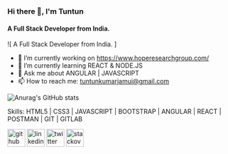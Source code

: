 ### Hi there 👋, I'm Tuntun 
####                 A Full Stack Developer from India.                              
![                A Full Stack Developer from India.                              ]

- 🔭 I’m currently working on https://www.hoperesearchgroup.com/ 
- 🌱 I’m currently learning REACT & NODE.JS 
- 💬 Ask me about ANGULAR | JAVASCRIPT 
- 📫 How to reach me: tuntunkumarjamui@gmail.com 


![Anurag's GitHub stats](https://github-readme-stats.vercel.app/api?username=tuntunpandit&show_icons=true&theme=radical)
<br />

Skills: HTML5 | CSS3  | JAVASCRIPT | BOOTSTRAP | ANGULAR | REACT | POSTMAN | GIT | GITLAB
<br />

[<img src='https://cdn.jsdelivr.net/npm/simple-icons@3.0.1/icons/github.svg' alt='github' height='40'>](https://github.com/https://github.com/tuntunpandit)  [<img src='https://cdn.jsdelivr.net/npm/simple-icons@3.0.1/icons/linkedin.svg' alt='linkedin' height='40'>](https://www.linkedin.com/in/https://www.linkedin.com/in/tuntun-kumar-311866117//)  [<img src='https://cdn.jsdelivr.net/npm/simple-icons@3.0.1/icons/twitter.svg' alt='twitter' height='40'>](https://twitter.com/https://twitter.com/_KaranPandit)  [<img src='https://cdn.jsdelivr.net/npm/simple-icons@3.0.1/icons/stackoverflow.svg' alt='stackoverflow' height='40'>](https://stackoverflow.com/users/https://stackoverflow.com/users/8925157/karan)  






